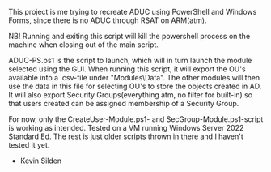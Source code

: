 This project is me trying to recreate ADUC using PowerShell and Windows Forms, since there is no ADUC through RSAT on ARM(atm).

NB! Running and exiting this script will kill the powershell process on the machine when closing out of the main script.

ADUC-PS.ps1 is the script to launch, which will in turn launch the module selected using the GUI.
When running this script, it will export the OU's available into a .csv-file under "Modules\Data\". 
The other modules will then use the data in this file for selecting OU's to store the objects created in AD.
It will also export Security Groups(everything atm, no filter for built-in) so that users created can be assigned membership of a Security Group.

For now, only the CreateUser-Module.ps1- and SecGroup-Module.ps1-script is working as intended. Tested on a VM running Windows Server 2022 Standard Ed.
The rest is just older scripts thrown in there and I haven't tested it yet.

- Kevin Silden
